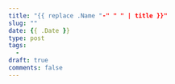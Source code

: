 ```yaml
---
title: "{{ replace .Name "-" " " | title }}"
slug: ""
date: {{ .Date }}
type: post
tags:
  - 
draft: true
comments: false
---
```



